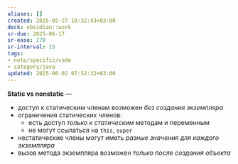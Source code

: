 ```yaml
---
aliases: []
created: 2025-05-27 10:32:43+03:00
deck: obsidian::work
sr-due: 2025-06-17
sr-ease: 270
sr-interval: 15
tags:
- note/specific/code
- category/java
updated: 2025-06-02 07:52:32+03:00
---
```


**Static vs nonstatic**
—
- доступ к статическим членам возможен *без создания экземпляра*
- ограничения статических членов:
	- есть доступ *только к статическим* методам и переменным
	- не могут ссылаться на `this`, `super`
- нестатические члены могут иметь *разные значения для каждого экземпляра*
- вызов метода экземпляра возможен *только после создания объекта*